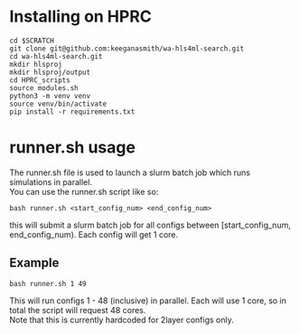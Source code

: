 # Installing on HPRC
```
cd $SCRATCH
git clone git@github.com:keeganasmith/wa-hls4ml-search.git
cd wa-hls4ml-search.git
mkdir hlsproj
mkdir hlsproj/output
cd HPRC_scripts
source modules.sh
python3 -m venv venv
source venv/bin/activate
pip install -r requirements.txt
```

# runner.sh usage
The runner.sh file is used to launch a slurm batch job which runs simulations in parallel.  
You can use the runner.sh script like so:  
```
bash runner.sh <start_config_num> <end_config_num>
```
this will submit a slurm batch job for all configs between [start_config_num, end_config_num). Each config will get 1 core.  
## Example
```
bash runner.sh 1 49
```
This will run configs 1 - 48 (inclusive) in parallel. Each will use 1 core, so in total the script will request 48 cores.  
Note that this is currently hardcoded for 2layer configs only.
